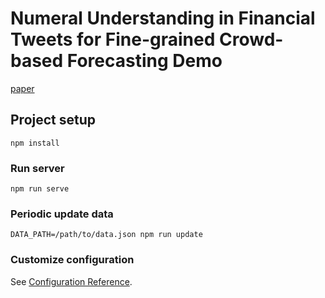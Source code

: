 # Numeral Understanding in Financial Tweets for Fine-grained Crowd-based Forecasting Demo

[paper](https://arxiv.org/abs/1809.05356)

## Project setup
```
npm install
```

### Run server
```
npm run serve
```

### Periodic update data
```
DATA_PATH=/path/to/data.json npm run update
```


### Customize configuration
See [Configuration Reference](https://cli.vuejs.org/config/).
